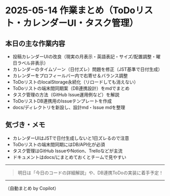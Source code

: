 # 2025-05-14 作業まとめ（ToDoリスト・カレンダーUI・タスク管理）

## 本日の主な作業内容

- 投稿カレンダーUIの改良（現実の月表示・英語表記・サイズ/配置調整・曜日ラベル非表示）
- カレンダーのタイムゾーン（日付ズレ）問題を修正（JST基準で日付生成）
- カレンダーをプロフィールバー内で右寄せ＆バランス調整
- ToDoリストのlocalStorage永続化（リロードしても消えない）
- ToDoリストの端末間同期案（DB連携設計）をmdでまとめ
- タスク管理の方法（GitHub Issue運用例など）を解説
- ToDoリストDB連携用のIssueテンプレートを作成
- docs/ディレクトリを新設し、設計md・Issue mdを整理

## 気づき・メモ
- カレンダーUIはJSTで日付生成しないと1日ズレるので注意
- ToDoリストの端末間同期にはDB/API化が必須
- タスク管理はGitHub IssueやNotion、Trelloなどが主流
- ドキュメントはdocs/にまとめておくとチームで見やすい

---

> 明日は「今日のコードの詳細解説」や、DB連携ToDoの実装に着手予定！

---

（自動まとめ by Copilot）

